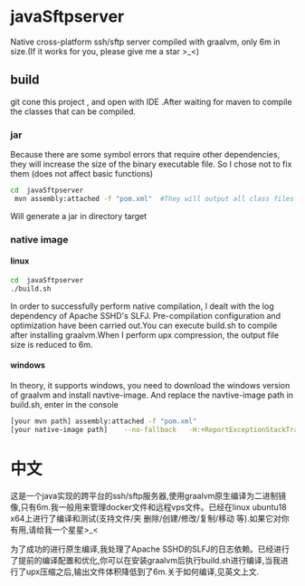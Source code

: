 # javaSftpserver
Native cross-platform ssh/sftp server compiled with graalvm, only 6m in size.(If it works for you, please give me a star >_<)

##  build
git cone this project , and open with IDE .After waiting for maven to compile the classes that can be compiled.

### jar
Because there are some symbol errors that require other dependencies, they will increase the size of the binary executable file. So I chose not to fix them (does not affect basic functions)

```bash
cd  javaSftpserver
 mvn assembly:attached -f "pom.xml"  #They will output all class files to the target folder
``` 
Will generate a jar in directory target

### native image

#### linux
```bash
cd  javaSftpserver
./build.sh
```
In order to successfully perform native compilation, I dealt with the log dependency of Apache SSHD's SLFJ. Pre-compilation configuration and optimization have been carried out.You can execute build.sh to compile after installing graalvm.When I perform upx compression, the output file size is reduced to 6m.

#### windows

In theory, it supports windows, you need to download the windows version of graalvm and install navtive-image. And replace the navtive-image path in build.sh, enter in the console

```bash
[your mvn path] assembly:attached -f "pom.xml"
[your native-image path]    --no-fallback   -H:+ReportExceptionStackTraces  --no-server   --initialize-at-build-time   --allow-incomplete-classpath     -H:DynamicProxyConfigurationFiles=proxyClass.json --enable-all-security-services   -H:ReflectionConfigurationFiles=reflectionConfig.json      --pgo    -jar target/javaSftp-1.0-SNAPSHOT.jar

```

# 中文
这是一个java实现的跨平台的ssh/sftp服务器,使用graalvm原生编译为二进制镜像,只有6m.我一般用来管理docker文件和远程vps文件。已经在linux  ubuntu18  x64上进行了编译和测试(支持文件/夹 删除/创建/修改/复制/移动 等).如果它对你有用,请给我一个星星>_<

为了成功的进行原生编译,我处理了Apache SSHD的SLFJ的日志依赖。已经进行了提前的编译配置和优化,你可以在安装graalvm后执行build.sh进行编译,当我进行了upx压缩之后,输出文件体积降低到了6m.关于如何编译,见英文上文.
